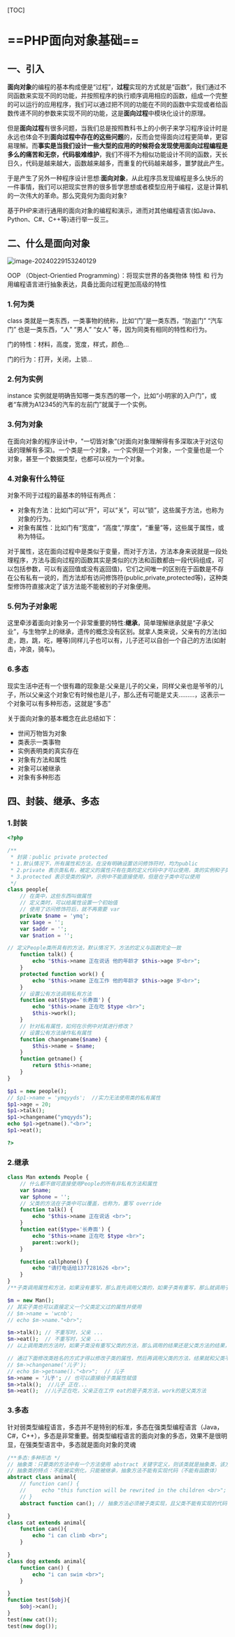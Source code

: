 [TOC]



# ==PHP面向对象基础==

## 一、引入

**面向对象**的编程的基本构成便是“过程”，**过程**实现的方式就是“函数”，我们通过不同函数来实现不同的功能，并按照程序的执行顺序调用相应的函数，组成一个完整的可以运行的应用程序，我们可以通过把不同的功能在不同的函数中实现或者给函数传递不同的参数来实现不同的功能，这是**面向过程**中模块化设计的原理。

但是**面向过程**有很多问题，当我们总是按照教科书上的小例子来学习程序设计时是永远也体会不到**面向过程中存在的这些问题**的，反而会觉得面向过程更简单，更容易理解。而**事实是当我们设计一些大型的应用的时候将会发现使用面向过程编程是多么的痛苦和无奈，代码极难维护**，我们不得不为相似功能设计不同的函数，天长日久，代码是越来越大，函数越来越多，而重复的代码越来越多，噩梦就此产生。

于是产生了另外一种程序设计思想:**面向对象**，从此程序员发现编程是多么快乐的一件事情，我们可以把现实世界的很多哲学思想或者模型应用于编程，这是计算机的一次伟大的革命。那么究竟何为面向对象?

基于PHP来进行通用的面向对象的编程和演示，进而对其他编程语言(如Java、Python、C#、C++等)进行举一反三。

## 二、什么是面向对象

![image-20240229153240129](https://gitee.com/ymq_typroa/typroa/raw/main/image-20240229153240129.png)

OOP （Object-Orientied Programming）：将现实世界的各类物体 特性 和 行为 用编程语言进行抽象表达，具备比面向过程更加高级的特性

### 1.何为类

class 类就是一类东西，一类事物的统称，比如“门”是一类东西，“防盗门” “汽车门” 也是一类东西，“人” “男人” “女人” 等，因为同类有相同的特性和行为。

门的特性：材料，高度，宽度，样式，颜色...

门的行为：打开，关闭，上锁...

### 2.何为实例

instance 实例就是明确告知哪一类东西的哪一个，比如“小明家的入户门”，或者“车牌为A12345的汽车的左前门”就属于一个实例。

### 3.何为对象

在面向对象的程序设计中，"一切皆对象”(对面向对象理解得有多深取决于对这句话的理解有多深)。一个类是一个对象，一个实例是一个对象，一个变量也是一个对象，甚至一个数据类型，也都可以视为一个对象。

### 4.对象有什么特征

对象不同于过程的最基本的特征有两点：

- 对象有方法：比如门可以“开"，可以“关”，可以“锁”，这些属于方法，也称为对象的行为。
- 对象有属性：比如门有“宽度”，“高度”,“厚度”，“重量”等，这些属于属性，或称为特征。

对于属性，这在面向过程中是类似于变量，而对于方法，方法本身来说就是一段处理程序，方法与面向过程的函数其实是类似的(方法和函数都由一段代码组成，可以包括参数，可以有返回值或没有返回值)，它们之间唯一的区别在于函数是不存在公有私有一说的，而方法却有访问修饰符(public,private,protected等)，这种类型修饰符直接决定了该方法能不能被别的子对象便用。

### 5.何为子对象呢

这里牵涉着面向对象另一个非常重要的特性:**继承**，简单理解继承就是“子承父业”，与生物学上的继承，遗传的概念没有区别。就拿人类来说，父亲有的方法(如走，跑，跳，吃，睡等)同样儿子也可以有，儿子还可以自创一个自己的方法(如射击，冲浪，骑车)。

### 6.多态

现实生活中还有一个很有趣的现象是:父亲是儿子的父亲，同样父亲也是爷爷的儿子，所以父亲这个对象它有时候也是儿子，那么还有可能是丈夫………，这表示一个对象可以有多种形态，这就是“多态”



关于面向对象的基本概念在此总结如下：

- 世间万物皆为对象
- 类表示一类事物
- 实例表明类的真实存在
- 对象有方法和属性
- 对象可以被继承
- 对象有多种形态





## 四、封装、继承、多态

### 1.封装

```php
<?php

/**
 * 封装：public private protected
 * 1.默认情况下，所有属性和方法，在没有明确设置访问修饰符时，均为public
 * 2.private 表示类私有，被定义的属性只有在类的定义代码中才可以使用，类的实例和子类中均无法使用
 * 3.protected 表示受类的保护，示例中不能直接使用，但是在子类中可以使用
 */
class people{
    // 在类中，这些东西叫做属性
    // 定义类时，可以给属性设置一个初始值
    // 使用了访问修饰符后，就不再需要 var 
    private $name = 'ymq';
    var $age = '';
    var $addr = '';
    var $nation = '';

// 定义People类所具有的方法，默认情况下，方法的定义与函数完全一致
    function talk() {
        echo "$this->name 正在说话 他的年龄才 $this->age 岁<br>";
    }
    protected function work() {
        echo "$this->name 正在工作 他的年龄才 $this->age 岁<br>";
    }
    // 设置公有方法调用私有方法
    function eat($type='长寿面') {
        echo "$this->name 正在吃 $type <br>";
        $this->work();
    }
    // 针对私有属性，如何在示例中对其进行修改？
    // 设置公有方法操作私有属性
    function changename($name) {
        $this->name = $name;
    }
    function getname() {
        return $this->name;
    }
}

$p1 = new people();
// $p1->name = 'ymqyyds';  //实力无法使用类的私有属性
$p1->age = 20;
$p1->talk();
$p1->changename("ymqyyds");
echo $p1->getname()."<br>";
$p1->eat();

?>
```

### 2.继承

```php
class Man extends People {
    // 什么都不做可直接使用People的所有非私有方法和属性
    var $name;
    var $phone = '';
    // 父类的方法在子类中可以覆盖，也称为，重写 override
    function talk() {
        echo "$this->name 正在说话 <br>";
    }
    function eat($type='长寿面') {
        echo "$this->name 正在吃 $type <br>";
        parent::work();
    }

    function callphone() {
        echo "请打电话给1377281626 <br>";
    }
}
/**子类调用属性和方法，如果没有重写，那么首先调用父类的，如果子类有重写，那么就调用子类重写的 */

$m = new Man();
// 其实子类也可以直接定义一个父类定义过的属性并使用
// $m->name = 'wcnb';
// echo $m->name."<br>";

$m->talk(); // 不重写时，父亲 ...
$m->eat();  // 不重写时，父亲 ...
// 以上调用类的方法时，如果子类没有重写父类的方法，那么调用的结果还是父类方法的结果，如果重写了，那么久调用的是 子类的方法 

// 通过下面修改类姓名的方式才得以修改子类的属性，然后再调用父类的方法，结果就和父类不一样了
// $m->changename('儿子');
// echo $m->getname()."<br>";  // 儿子
$m->name = '儿子'; // 也可以直接给子类属性赋值
$m->talk();  //儿子 正在...
$m->eat();  //儿子正在吃，父亲正在工作 eat的是子类方法，work的是父类方法
```

### 3.多态

针对弱类型编程语言，多态并不是特别的标准，多态在强类型编程语言（Java，C#，C++），多态是非常重要。弱类型编程语言的面向对象的多态，效果不是很明显，在强类型语言中，多态就是面向对象的灵魂

```php
/**多态:多种形态 */
// 抽象类：只要类的方法中有一个方法使用 abstract 关键字定义，则该类就是抽象类，该方法就是抽象方法
// 抽象类的特点：不能被实例化，只能被继承，抽象方法不能有实现代码（不能有函数体）
abstract class animal{
    // function can() {
    //     echo "this function will be rewrited in the children <br>";
    // }
    abstract function can(); // 抽象方法必须被子类实现，且父类不能有实现的代码

}
class cat extends animal{
    function can(){
        echo "i can climb <br>";
    }

}
class dog extends animal{
    function can() {
        echo "i can swim <br>";
    }

}
function test($obj){
    $obj->can();
}
test(new cat());
test(new dog());

```

